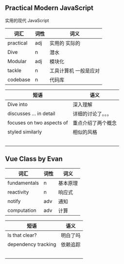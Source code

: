 ## Practical Modern JavaScript

实用的现代 JavaScript

| 词汇      | 词性 | 词义                  |
| --------- | ---- | --------------------- |
| practical | adj  | 实用的 实际的         |
| Dive      | n    | 潜水                  |
| Modular   | adj  | 模块化                |
| tackle    | n    | 工具计算机 一般是应对 |
| codebase  | n    | 代码库                |







| 短语                      | 语义               |
| ------------------------- | ------------------ |
| Dive into                 | 深入理解           |
| discusses … in detail     | 详细的讨论了。。。 |
| focuses on two aspects of | 重点介绍了两个概念 |
| styled similarly          | 相似的风格         |
|                           |                    |
|                           |                    |
|                           |                    |
|                           |                    |
|                           |                    |



## Vue Class by Evan

| 词汇      | 词性 | 词义                  |
| --------- | ---- | --------------------- |
| fundamentals | n  | 基本原理         |
| reactivity | n | 响应式 |
| notify | adv | 通知     |
| computation | adv | 计算 |



| 短语                | 语义     |
| ------------------- | -------- |
| Is that clear?      | 明白了吗 |
| dependency tracking | 依赖追踪 |
|                     |          |
|                     |          |
|                     |          |
|                     |          |
|                     |          |

